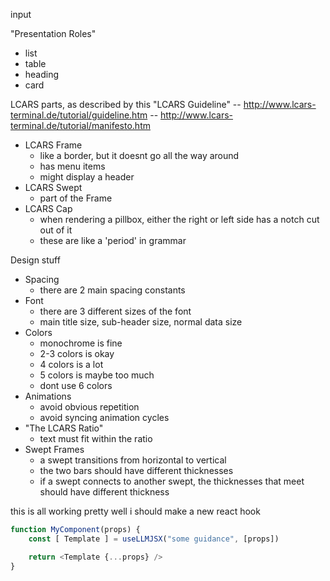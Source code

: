


input

"Presentation Roles"
- list
- table
- heading
- card





LCARS parts, as described by this "LCARS Guideline"
-- http://www.lcars-terminal.de/tutorial/guideline.htm
-- http://www.lcars-terminal.de/tutorial/manifesto.htm
- LCARS Frame
    - like a border, but it doesnt go all the way around
    - has menu items
    - might display a header
- LCARS Swept
    - part of the Frame
- LCARS Cap
    - when rendering a pillbox, either the right or left side has a notch cut out of it
    - these are like a 'period' in grammar

Design stuff
- Spacing
    - there are 2 main spacing constants
- Font
    - there are 3 different sizes of the font
    - main title size, sub-header size, normal data size
- Colors
    - monochrome is fine
    - 2-3 colors is okay
    - 4 colors is a lot
    - 5 colors is maybe too much
    - dont use 6 colors
- Animations
    - avoid obvious repetition
    - avoid syncing animation cycles
- "The LCARS Ratio"
    - text must fit within the ratio
- Swept Frames
    - a swept transitions from horizontal to vertical
    - the two bars should have different thicknesses
    - if a swept connects to another swept, the thicknesses that meet should have  different thickness





this is all working pretty well
i should make a new react hook
```js
function MyComponent(props) {
    const [ Template ] = useLLMJSX("some guidance", [props])

    return <Template {...props} />
}


```